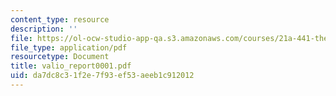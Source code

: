 ```yaml
---
content_type: resource
description: ''
file: https://ol-ocw-studio-app-qa.s3.amazonaws.com/courses/21a-441-the-conquest-of-america-spring-2004/da7dc8c31f2e7f93ef53aeeb1c912012_valio_report0001.pdf
file_type: application/pdf
resourcetype: Document
title: valio_report0001.pdf
uid: da7dc8c3-1f2e-7f93-ef53-aeeb1c912012
---
```

